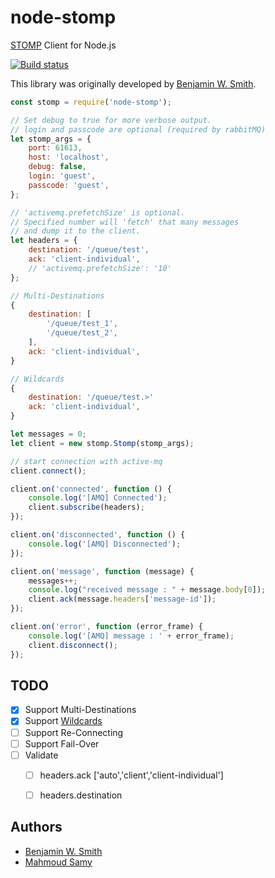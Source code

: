 # node-stomp
[STOMP](https://stomp.github.io/) Client for Node.js

[![Build status](https://travis-ci.org/mseld/node-stomp.svg?branch=master)](https://travis-ci.org/mseld/node-stomp)

This library was originally developed by [Benjamin W. Smith](https://github.com/benjaminws).

```js
const stomp = require('node-stomp');

// Set debug to true for more verbose output.
// login and passcode are optional (required by rabbitMQ)
let stomp_args = {
    port: 61613,
    host: 'localhost',
    debug: false,
    login: 'guest',
    passcode: 'guest',
};

// 'activemq.prefetchSize' is optional.
// Specified number will 'fetch' that many messages
// and dump it to the client.
let headers = {
    destination: '/queue/test',
    ack: 'client-individual',
    // 'activemq.prefetchSize': '10'
};

// Multi-Destinations
{
    destination: [
        '/queue/test_1',
        '/queue/test_2',
    ],
    ack: 'client-individual',
}

// Wildcards
{
    destination: '/queue/test.>'
    ack: 'client-individual',
}

let messages = 0;
let client = new stomp.Stomp(stomp_args);

// start connection with active-mq
client.connect();

client.on('connected', function () {
    console.log('[AMQ] Connected');
    client.subscribe(headers);
});

client.on('disconnected', function () {
    console.log('[AMQ] Disconnected');
});

client.on('message', function (message) {
    messages++;
    console.log("received message : " + message.body[0]);
    client.ack(message.headers['message-id']);
});

client.on('error', function (error_frame) {
    console.log('[AMQ] message : ' + error_frame);
    client.disconnect();
});
```

## TODO
- [x] Support Multi-Destinations
- [x] Support [Wildcards](http://activemq.apache.org/wildcards.html)
- [ ] Support Re-Connecting
- [ ] Support Fail-Over
- [ ] Validate
    - [ ] headers.ack ['auto','client','client-individual']
    - [ ] headers.destination


## Authors

 * [Benjamin W. Smith](https://github.com/benjaminws)
 * [Mahmoud Samy](https://github.com/mseld)